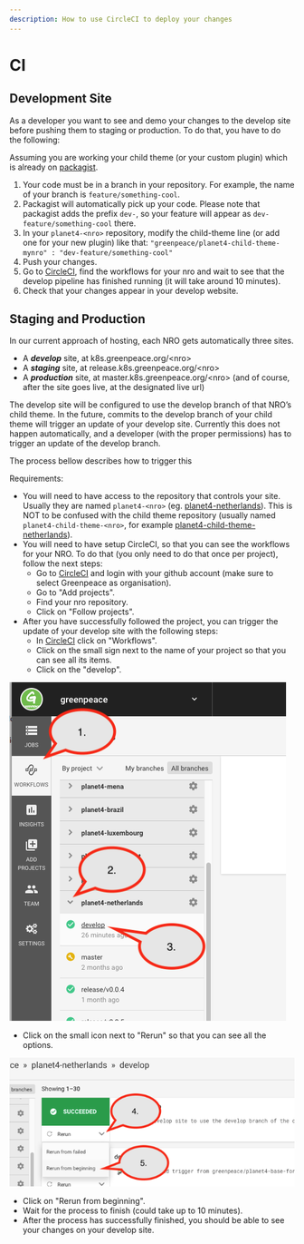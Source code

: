 ```yaml
---
description: How to use CircleCI to deploy your changes
---
```


# CI

## Development Site

As a developer you want to see and demo your changes to the develop site before pushing them to staging or production. To do that, you have to do the following:

Assuming you are working your child theme \(or your custom plugin\) which is already on [packagist](../development/package-registry.md).

1. Your code must be in a branch in your repository. For example, the name of your branch is `feature/something-cool`.
2. Packagist will automatically pick up your code. Please note that packagist adds the prefix `dev-`, so your feature will appear as `dev-feature/something-cool` there.
3. In your `planet4-<nro>` repository, modify the child-theme line \(or add one for your new plugin\) like that: `"greenpeace/planet4-child-theme-mynro" : "dev-feature/something-cool"`
4. Push your changes.
5. Go to [CircleCI](https://circleci.com/gh/greenpeace/workflows), find the workflows for your nro and wait to see that the develop pipeline has finished running \(it will take around 10 minutes\).
6. Check that your changes appear in your develop website.

## Staging and Production

In our current approach of hosting, each NRO gets automatically three sites.

* A _**develop**_ site, at k8s.greenpeace.org/&lt;nro&gt;
* A _**staging**_ site, at release.k8s.greenpeace.org/&lt;nro&gt;
* A _**production**_ site, at master.k8s.greenpeace.org/&lt;nro&gt; \(and of course, after the site goes live, at the designated live url\)

The develop site will be configured to use the develop branch of that NRO’s child theme. In the future, commits to the develop branch of your child theme will trigger an update of your develop site. Currently this does not happen automatically, and a developer \(with the proper permissions\) has to trigger an update of the develop branch.

The process bellow describes how to trigger this

Requirements:

* You will need to have access to the repository that controls your site. Usually they are named `planet4-<nro>` \(eg. [planet4-netherlands](https://github.com/greenpeace/planet4-netherlands)\). This is NOT to be confused with the child theme repository \(usually named `planet4-child-theme-<nro>`, for example [planet4-child-theme-netherlands](https://github.com/greenpeace/planet4-child-theme-netherlands)\).
* You will need to have setup CircleCI, so that you can see the workflows for your NRO. To do that \(you only need to do that once per project\), follow the next steps:
  * Go to [CircleCI](https://circleci.com/dashboard) and login with your github account \(make sure to select Greenpeace as organisation\).
  * Go to "Add projects".
  * Find your nro repository.
  * Click on "Follow projects".
* After you have successfully followed the project, you can trigger the update of your develop site with the following steps:
  * In [CircleCI](https://circleci.com/dashboard) click on "Workflows".
  * Click on the small sign next to the name of your project so that you can see all its items.
  * Click on the "develop".

![](../../.gitbook/assets/circle-ci-develop%20%281%29.png)

* Click on the small icon next to "Rerun" so that you can see all the options.

![](../../.gitbook/assets/circle-ci-develop-2%20%281%29.png)

* Click on "Rerun from beginning".
* Wait for the process to finish \(could take up to 10 minutes\).
* After the process has successfully finished, you should be able to see your changes on your develop site.

